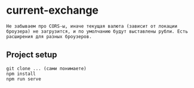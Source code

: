 # current-exchange
```
Не забываем про CORS-ы, иначе текущая валюта (зависит от локации броузера) не загрузится, и по умолчанию будут выставлены рубли. Есть расширения для разных броузеров.
```

## Project setup
```
git clone ... (сами понимаете)
npm install
npm run serve
```

